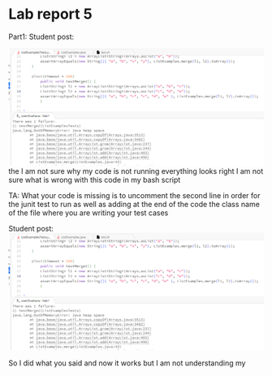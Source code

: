 Lab report 5
===

Part1:
Student post:

![Image](Report5/student_bug1.png)
the
I am not sure why my code is not running everything looks right I am not sure what is wrong with this code in my bash script

TA:
What your code is missing is to uncomment the second line in order for the junit test to run as well as adding at the end of the code the class name of the file where you are writing your test cases

Student post:
![Image](Report5/student_bug1.png)

So I did what you said and now it works but I am not understanding my 


